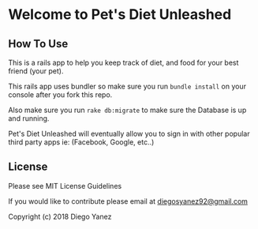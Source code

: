 # Welcome to Pet's Diet Unleashed

## How To Use

This is a rails app to help you keep track of diet, and food for your best friend (your pet).

This rails app uses bundler so make sure you run `bundle install` on your console after you fork this repo.

Also make sure you run `rake db:migrate` to make sure the Database is up and running.

Pet's Diet Unleashed will eventually allow you to sign in with other popular third party apps ie: (Facebook, Google, etc..)

## License

Please see MIT License Guidelines

If you would like to contribute please email at diegosyanez92@gmail.com

Copyright (c) 2018 Diego Yanez
